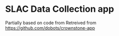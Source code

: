 # SLAC Data Collection app

Partially based on code from Retreived from https://github.com/dobots/crownstone-app